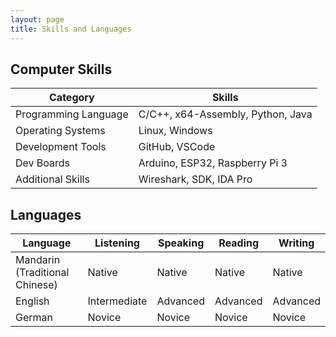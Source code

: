 ```yaml
---
layout: page
title: Skills and Languages
---
```


## Computer Skills
| Category           | Skills                                      |
|--------------------|----------------------------------------------|
| Programming Language | C/C++, x64-Assembly, Python, Java           |
| Operating Systems  | Linux, Windows                               |
| Development Tools  | GitHub, VSCode                               |
| Dev Boards         | Arduino, ESP32, Raspberry Pi 3               |
| Additional Skills  | Wireshark, SDK, IDA Pro                      |


## Languages
| Language            | Listening    | Speaking    | Reading      | Writing      |
|---------------------|--------------|-------------|--------------|--------------|
| Mandarin (Traditional Chinese) | Native       | Native      | Native       | Native       |
| English             | Intermediate | Advanced    | Advanced     | Advanced     |
| German              | Novice       | Novice      | Novice       | Novice       |
